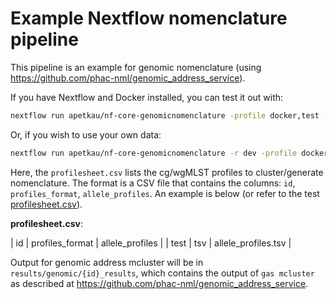 # Example Nextflow nomenclature pipeline

This pipeline is an example for genomic nomenclature (using <https://github.com/phac-nml/genomic_address_service>).

If you have Nextflow and Docker installed, you can test it out with:

```bash
nextflow run apetkau/nf-core-genomicnomenclature -profile docker,test -r dev --outdir results
```

Or, if you wish to use your own data:

```bash
nextflow run apetkau/nf-core-genomicnomenclature -r dev -profile docker --input profilesheet.csv --outdir results
```

Here, the `profilesheet.csv` lists the cg/wgMLST profiles to cluster/generate nomenclature. The format is a CSV file that contains the columns: `id`, `profiles_format`, `allele_profiles`. An example is below (or refer to the test [profilesheet.csv](test_data/profilesheet.csv)).

**profilesheet.csv**:

| id | profiles_format | allele_profiles |
| test | tsv | allele_profiles.tsv |

Output for genomic address mcluster will be in `results/genomic/{id}_results`, which contains the output of `gas mcluster` as described at <https://github.com/phac-nml/genomic_address_service>.
